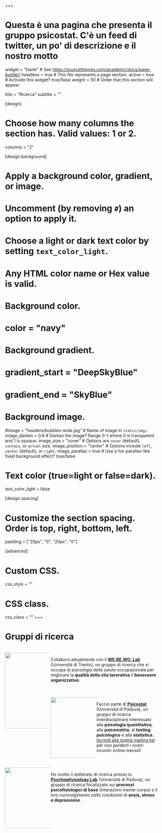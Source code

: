 +++
# Questa è una pagina che presenta il gruppo psicostat. C'è un feed di twitter, un po' di descrizione e il nostro motto

widget = "blank"  # See https://sourcethemes.com/academic/docs/page-builder/
headless = true  # This file represents a page section.
active = true  # Activate this widget? true/false
weight = 50  # Order that this section will appear.

title = "Ricerca"
subtitle = ""

[design]
  # Choose how many columns the section has. Valid values: 1 or 2.
  columns = "2"

[design.background]
  # Apply a background color, gradient, or image.
  #   Uncomment (by removing `#`) an option to apply it.
  #   Choose a light or dark text color by setting `text_color_light`.
  #   Any HTML color name or Hex value is valid.

  # Background color.
  # color = "navy"
  
  # Background gradient.
  # gradient_start = "DeepSkyBlue"
  # gradient_end = "SkyBlue"
  
  # Background image.
  #image = "headers/bubbles-wide.jpg"  # Name of image in `static/img/`.
  image_darken = 0.6  # Darken the image? Range 0-1 where 0 is transparent and 1 is opaque.
  image_size = "cover"  #  Options are `cover` (default), `contain`, or `actual` size.
  image_position = "center"  # Options include `left`, `center` (default), or `right`.
  image_parallax = true  # Use a fun parallax-like fixed background effect? true/false

  # Text color (true=light or false=dark).
  text_color_light = false

[design.spacing]
  # Customize the section spacing. Order is top, right, bottom, left.
  padding = ["20px", "0", "20px", "0"]

[advanced]
 # Custom CSS. 
 css_style = ""
 
 # CSS class.
 css_class = ""
+++

# Gruppi di ricerca

<br>

<div style="float: left; width: 30%;">
  <img class= logo src="img_ita/webewo_logo.png" width="250" align="middle">
</div>

Collaboro attualmente con il <b> [WE.BE.WO. Lab](https://www.cogsci.unitn.it/713/webewo-lab-well-being-at-work-lab) </b> (Università di Trento), un gruppo di ricerca che si occupa di psicologia della salute occupazionale per miglioare la **qualità della vita lavorativa** il **benessere organizzativo**.

<br>
<br>

<div style="float: left; width: 30%;">
  <img class= logo src="img_ita/Psicostat_hexagon.svg" width="200" align="middle">
</div>

Faccio parte di <b> [Psicostat](https://psicostat.dpss.psy.unipd.it/) </b> (Università di Padova), un gruppo di ricerca interdisciplinare interessato alla **psicologia quantitativa**, alla **psicometria**, al **testing psicologico** e alla **statistica**. [Iscriviti alla nostra mailing list](https://lists.dpss.psy.unipd.it/postorius/lists/psicostat.lists.dpss.psy.unipd.it/) per non perderti i nostri incontri online mensili!

<br>
<br>

<div style="float: left; width: 30%;">
<img class= logo src="img_ita/logo_psyphyLab.svg" width="200" align="middle">
</div>

Ho svolto il dottorato di ricerca presso lo <b>[Psychophysiology Lab](https://dpg.unipd.it/en/psyphylab)</b> (Università di Padova), un gruppo di ricerca focalizzato sui **processi psicofisiologici di base** (interazioni mente-corpo) e il loro coinvolgimento nelle condizioni di **ansia, stress e depressione**.